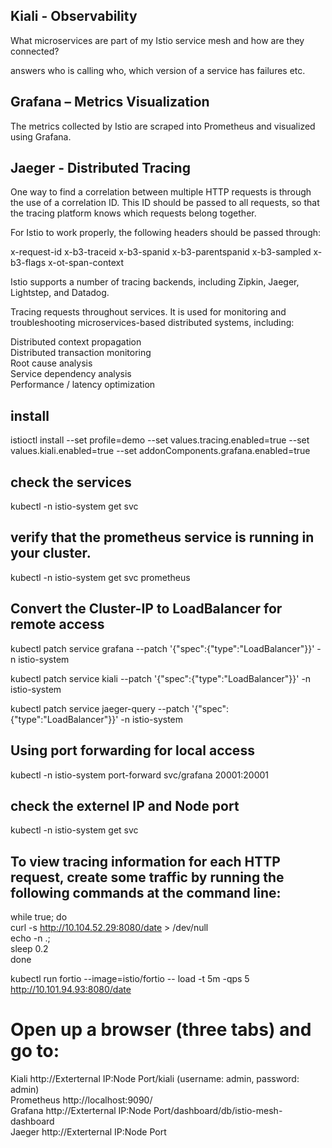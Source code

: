 
## Kiali - Observability
What microservices are part of my Istio service mesh and how are they connected?

answers who is calling who, which version of a service has failures etc.

## Grafana – Metrics Visualization
The metrics collected by Istio are scraped into Prometheus and visualized using Grafana.

## Jaeger - Distributed Tracing
One way to find a correlation between multiple HTTP requests is through the use of a correlation ID. This ID should be passed to all requests, so that the tracing platform knows which requests belong together.

For Istio to work properly, the following headers should be passed through:

x-request-id x-b3-traceid x-b3-spanid x-b3-parentspanid x-b3-sampled x-b3-flags x-ot-span-context

Istio supports a number of tracing backends, including Zipkin, Jaeger, Lightstep, and Datadog.

Tracing requests throughout services. It is used for monitoring and troubleshooting microservices-based distributed systems, including:

Distributed context propagation <br/>
Distributed transaction monitoring <br/>
Root cause analysis <br/>
Service dependency analysis <br/>
Performance / latency optimization <br/>

## install
istioctl install --set profile=demo --set values.tracing.enabled=true  --set values.kiali.enabled=true  --set addonComponents.grafana.enabled=true

## check the services 
kubectl -n istio-system get svc

## verify that the prometheus service is running in your cluster.
kubectl -n istio-system get svc prometheus

## Convert the Cluster-IP to LoadBalancer for remote access
kubectl patch service grafana --patch '{"spec":{"type":"LoadBalancer"}}' -n istio-system

kubectl patch service kiali --patch '{"spec":{"type":"LoadBalancer"}}' -n istio-system

kubectl patch service jaeger-query --patch '{"spec":{"type":"LoadBalancer"}}' -n istio-system

## Using port forwarding for local access
kubectl -n istio-system port-forward svc/grafana 20001:20001


## check the externel IP and Node port  
kubectl -n istio-system get svc

## To view tracing information for each HTTP request, create some traffic by running the following commands at the command line:

while true; do <br>
  curl -s http://10.104.52.29:8080/date > /dev/null <br>
  echo -n .; <br>
  sleep 0.2 <br>
done <br>


kubectl run fortio --image=istio/fortio -- load -t 5m -qps 5 http://10.101.94.93:8080/date

# Open up a browser (three tabs) and go to:
Kiali http://Exterternal IP:Node Port/kiali (username: admin, password: admin) <br>
Prometheus http://localhost:9090/ <br/>
Grafana http://Exterternal IP:Node Port/dashboard/db/istio-mesh-dashboard <br>
Jaeger http://Exterternal IP:Node Port <br>
